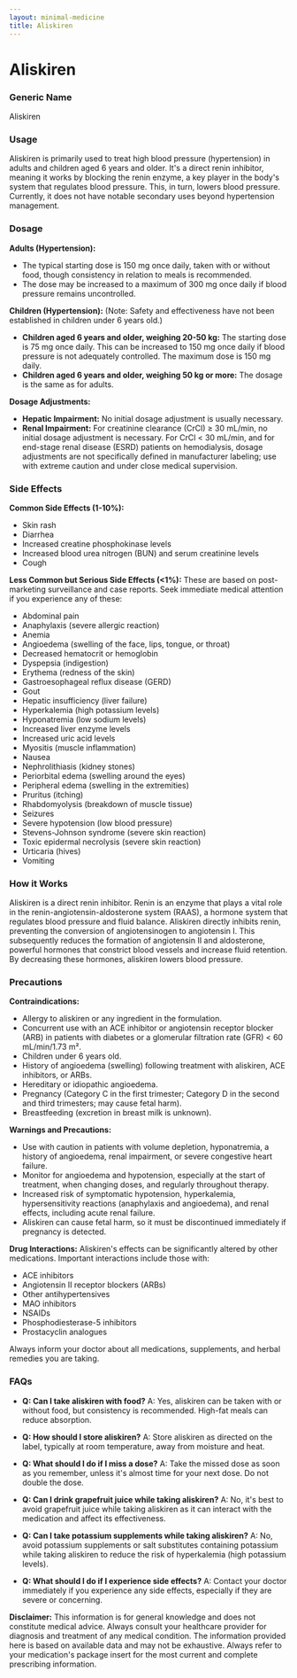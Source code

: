```yaml
---
layout: minimal-medicine
title: Aliskiren
---
```


# Aliskiren
### Generic Name
Aliskiren

### Usage
Aliskiren is primarily used to treat high blood pressure (hypertension) in adults and children aged 6 years and older.  It's a direct renin inhibitor, meaning it works by blocking the renin enzyme, a key player in the body's system that regulates blood pressure.  This, in turn, lowers blood pressure.  Currently, it does not have notable secondary uses beyond hypertension management.

### Dosage

**Adults (Hypertension):**

*   The typical starting dose is 150 mg once daily, taken with or without food, though consistency in relation to meals is recommended.
*   The dose may be increased to a maximum of 300 mg once daily if blood pressure remains uncontrolled.

**Children (Hypertension):**  (Note:  Safety and effectiveness have not been established in children under 6 years old.)

*   **Children aged 6 years and older, weighing 20-50 kg:** The starting dose is 75 mg once daily.  This can be increased to 150 mg once daily if blood pressure is not adequately controlled.  The maximum dose is 150 mg daily.
*   **Children aged 6 years and older, weighing 50 kg or more:** The dosage is the same as for adults.


**Dosage Adjustments:**

*   **Hepatic Impairment:** No initial dosage adjustment is usually necessary.
*   **Renal Impairment:**  For creatinine clearance (CrCl) ≥ 30 mL/min, no initial dosage adjustment is necessary. For CrCl < 30 mL/min, and for end-stage renal disease (ESRD) patients on hemodialysis,  dosage adjustments are not specifically defined in manufacturer labeling; use with extreme caution and under close medical supervision.

### Side Effects

**Common Side Effects (1-10%):**

*   Skin rash
*   Diarrhea
*   Increased creatine phosphokinase levels
*   Increased blood urea nitrogen (BUN) and serum creatinine levels
*   Cough

**Less Common but Serious Side Effects (<1%):**  These are based on post-marketing surveillance and case reports.  Seek immediate medical attention if you experience any of these:

*   Abdominal pain
*   Anaphylaxis (severe allergic reaction)
*   Anemia
*   Angioedema (swelling of the face, lips, tongue, or throat)
*   Decreased hematocrit or hemoglobin
*   Dyspepsia (indigestion)
*   Erythema (redness of the skin)
*   Gastroesophageal reflux disease (GERD)
*   Gout
*   Hepatic insufficiency (liver failure)
*   Hyperkalemia (high potassium levels)
*   Hyponatremia (low sodium levels)
*   Increased liver enzyme levels
*   Increased uric acid levels
*   Myositis (muscle inflammation)
*   Nausea
*   Nephrolithiasis (kidney stones)
*   Periorbital edema (swelling around the eyes)
*   Peripheral edema (swelling in the extremities)
*   Pruritus (itching)
*   Rhabdomyolysis (breakdown of muscle tissue)
*   Seizures
*   Severe hypotension (low blood pressure)
*   Stevens-Johnson syndrome (severe skin reaction)
*   Toxic epidermal necrolysis (severe skin reaction)
*   Urticaria (hives)
*   Vomiting


### How it Works

Aliskiren is a direct renin inhibitor.  Renin is an enzyme that plays a vital role in the renin-angiotensin-aldosterone system (RAAS), a hormone system that regulates blood pressure and fluid balance. Aliskiren directly inhibits renin, preventing the conversion of angiotensinogen to angiotensin I.  This subsequently reduces the formation of angiotensin II and aldosterone, powerful hormones that constrict blood vessels and increase fluid retention. By decreasing these hormones, aliskiren lowers blood pressure.

### Precautions

**Contraindications:**

*   Allergy to aliskiren or any ingredient in the formulation.
*   Concurrent use with an ACE inhibitor or angiotensin receptor blocker (ARB) in patients with diabetes or a glomerular filtration rate (GFR) < 60 mL/min/1.73 m².
*   Children under 6 years old.
*   History of angioedema (swelling) following treatment with aliskiren, ACE inhibitors, or ARBs.
*   Hereditary or idiopathic angioedema.
*   Pregnancy (Category C in the first trimester; Category D in the second and third trimesters; may cause fetal harm).
*   Breastfeeding (excretion in breast milk is unknown).

**Warnings and Precautions:**

*   Use with caution in patients with volume depletion, hyponatremia, a history of angioedema, renal impairment, or severe congestive heart failure.
*   Monitor for angioedema and hypotension, especially at the start of treatment, when changing doses, and regularly throughout therapy.
*   Increased risk of symptomatic hypotension, hyperkalemia, hypersensitivity reactions (anaphylaxis and angioedema), and renal effects, including acute renal failure.  
*   Aliskiren can cause fetal harm, so it must be discontinued immediately if pregnancy is detected.


**Drug Interactions:**  Aliskiren's effects can be significantly altered by other medications.  Important interactions include those with:

*   ACE inhibitors
*   Angiotensin II receptor blockers (ARBs)
*   Other antihypertensives
*   MAO inhibitors
*   NSAIDs
*   Phosphodiesterase-5 inhibitors
*   Prostacyclin analogues

Always inform your doctor about all medications, supplements, and herbal remedies you are taking.

### FAQs

*   **Q: Can I take aliskiren with food?** A: Yes, aliskiren can be taken with or without food, but consistency is recommended. High-fat meals can reduce absorption.

*   **Q: How should I store aliskiren?** A: Store aliskiren as directed on the label, typically at room temperature, away from moisture and heat.

*   **Q: What should I do if I miss a dose?** A: Take the missed dose as soon as you remember, unless it's almost time for your next dose.  Do not double the dose.

*   **Q: Can I drink grapefruit juice while taking aliskiren?** A: No, it's best to avoid grapefruit juice while taking aliskiren as it can interact with the medication and affect its effectiveness.

*   **Q: Can I take potassium supplements while taking aliskiren?** A: No, avoid potassium supplements or salt substitutes containing potassium while taking aliskiren to reduce the risk of hyperkalemia (high potassium levels).

*   **Q: What should I do if I experience side effects?** A: Contact your doctor immediately if you experience any side effects, especially if they are severe or concerning.


**Disclaimer:** This information is for general knowledge and does not constitute medical advice. Always consult your healthcare provider for diagnosis and treatment of any medical condition.  The information provided here is based on available data and may not be exhaustive.  Always refer to your medication's package insert for the most current and complete prescribing information.
